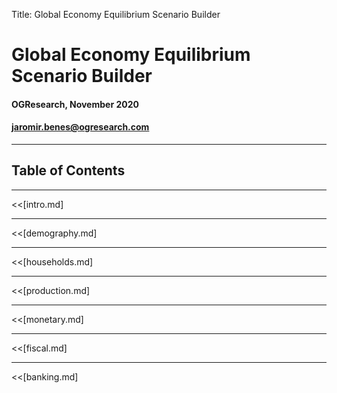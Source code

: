 Title: Global Economy Equilibrium Scenario Builder


# Global Economy Equilibrium Scenario Builder

#### OGResearch, November 2020

#### jaromir.benes@ogresearch.com

---

## Table of Contents

<!--TOC max2-->

$$
\newcommand{\E}{\mathrm{E}}
\newcommand{\ss}{_\mathrm{ss}}
\newcommand{\ssp}{_\mathrm{ss+1}}
\newcommand{\ssm}{_\mathrm{ss-1}}
\newcommand{\ref}{\mathrm{ref}}
$$

---

<<[intro.md]

---

<<[demography.md]

---

<<[households.md]

---

<<[production.md]

---

<<[monetary.md]

---

<<[fiscal.md]

---

<<[banking.md]


